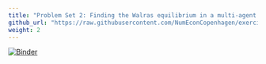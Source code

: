 ```yaml
---
title: "Problem Set 2: Finding the Walras equilibrium in a multi-agent economy"
github_url: "https://raw.githubusercontent.com/NumEconCopenhagen/exercises-2019/master/PS2/problem_set_2.ipynb"
weight: 2
---
```

[![Binder](https://mybinder.org/badge_logo.svg)](https://mybinder.org/v2/gh/NumEconCopenhagen/exercises-2019/master?urlpath=lab/tree/PS2/problem_set_2.ipynb)
